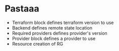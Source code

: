 # Pastaaa

- Terraform block defines terraform version to use
- Backend defines remote state location
- Required providers defines provider's version
- Provider block defines a provider to use
- Resource creation of RG
